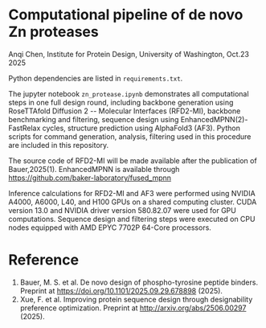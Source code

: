 # Computational pipeline of de novo Zn proteases
Anqi Chen, Institute for Protein Design, University of Washington, Oct.23 2025

Python dependencies are listed in `requirements.txt`.

The jupyter notebook `zn_protease.ipynb` demonstrates all computational steps in one full design round, including backbone generation using RoseTTAfold Diffusion 2 -- Molecular Interfaces (RFD2-MI), backbone benchmarking and filtering, sequence design using EnhancedMPNN(2)-FastRelax cycles, structure prediction using AlphaFold3 (AF3). Python scripts for command generation, analysis, filtering used in this procedure are included in this repository. 

The source code of RFD2-MI will be made available after the publication of Bauer,2025(1). 
EnhancedMPNN is available through https://github.com/baker-laboratory/fused_mpnn

Inference calculations for RFD2-MI and AF3 were performed using NVIDIA A4000, A6000, L40, and H100 GPUs on a shared computing cluster. CUDA version 13.0 and NVIDIA driver version  580.82.07 were used for GPU computations.
Sequence design and filtering steps were executed on CPU nodes equipped with AMD EPYC 7702P 64-Core processors.



# Reference
1. Bauer, M. S. et al. De novo design of phospho-tyrosine peptide binders. Preprint at https://doi.org/10.1101/2025.09.29.678898 (2025).
2. Xue, F. et al. Improving protein sequence design through designability preference optimization. Preprint at http://arxiv.org/abs/2506.00297 (2025).


